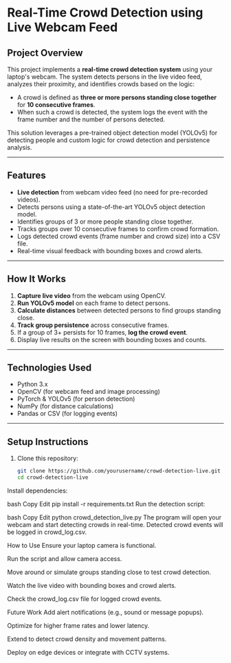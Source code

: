 # Real-Time Crowd Detection using Live Webcam Feed

## Project Overview
This project implements a **real-time crowd detection system** using your laptop's webcam. The system detects persons in the live video feed, analyzes their proximity, and identifies crowds based on the logic:
- A crowd is defined as **three or more persons standing close together** for **10 consecutive frames**.
- When such a crowd is detected, the system logs the event with the frame number and the number of persons detected.

This solution leverages a pre-trained object detection model (YOLOv5) for detecting people and custom logic for crowd detection and persistence analysis.

---

## Features
- **Live detection** from webcam video feed (no need for pre-recorded videos).
- Detects persons using a state-of-the-art YOLOv5 object detection model.
- Identifies groups of 3 or more people standing close together.
- Tracks groups over 10 consecutive frames to confirm crowd formation.
- Logs detected crowd events (frame number and crowd size) into a CSV file.
- Real-time visual feedback with bounding boxes and crowd alerts.

---

## How It Works

1. **Capture live video** from the webcam using OpenCV.
2. **Run YOLOv5 model** on each frame to detect persons.
3. **Calculate distances** between detected persons to find groups standing close.
4. **Track group persistence** across consecutive frames.
5. If a group of 3+ persists for 10 frames, **log the crowd event**.
6. Display live results on the screen with bounding boxes and counts.

---

## Technologies Used

- Python 3.x
- OpenCV (for webcam feed and image processing)
- PyTorch & YOLOv5 (for person detection)
- NumPy (for distance calculations)
- Pandas or CSV (for logging events)

---

## Setup Instructions

1. Clone this repository:
   ```bash
   git clone https://github.com/yourusername/crowd-detection-live.git
   cd crowd-detection-live
Install dependencies:

bash
Copy
Edit
pip install -r requirements.txt
Run the detection script:

bash
Copy
Edit
python crowd_detection_live.py
The program will open your webcam and start detecting crowds in real-time.
Detected crowd events will be logged in crowd_log.csv.

How to Use
Ensure your laptop camera is functional.

Run the script and allow camera access.

Move around or simulate groups standing close to test crowd detection.

Watch the live video with bounding boxes and crowd alerts.

Check the crowd_log.csv file for logged crowd events.

Future Work
Add alert notifications (e.g., sound or message popups).

Optimize for higher frame rates and lower latency.

Extend to detect crowd density and movement patterns.

Deploy on edge devices or integrate with CCTV systems.

